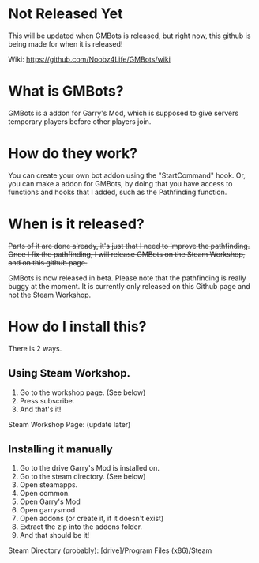 # Not Released Yet
This will be updated when GMBots is released, but right now, this github is being made for when it is released!

Wiki: https://github.com/Noobz4Life/GMBots/wiki





# What is GMBots?

GMBots is a addon for Garry's Mod, which is supposed to give servers temporary players before other players join.

# How do they work?

You can create your own bot addon using the "StartCommand" hook.
Or, you can make a addon for GMBots, by doing that you have access to functions and hooks that I added, such as the Pathfinding function.

# When is it released?

~~Parts of it are done already, it's just that I need to improve the pathfinding.
Once I fix the pathfinding, I will release GMBots on the Steam Workshop, and on this github page.~~

GMBots is now released in beta. Please note that the pathfinding is really buggy at the moment.
It is currently only released on this Github page and not the Steam Workshop.

# How do I install this?

There is 2 ways.

## Using Steam Workshop.

1. Go to the workshop page. (See below)
2. Press subscribe.
3. And that's it!

Steam Workshop Page: (update later)

## Installing it manually

1. Go to the drive Garry's Mod is installed on.
2. Go to the steam directory. (See below)
3. Open steamapps.
4. Open common.
5. Open Garry's Mod
6. Open garrysmod
7. Open addons (or create it, if it doesn't exist)
8. Extract the zip into the addons folder.
9. And that should be it!

Steam Directory (probably): [drive]/Program Files (x86)/Steam
